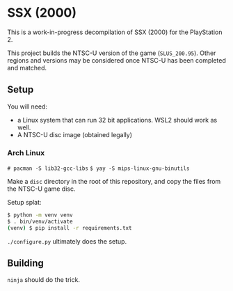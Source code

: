 # SSX (2000)

This is a work-in-progress decompilation of SSX (2000) for the PlayStation 2.

This project builds the NTSC-U version of the game (`SLUS_200.95`). Other regions and versions may be considered once NTSC-U has been completed and matched.

## Setup

You will need:
- a Linux system that can run 32 bit applications. WSL2 should work as well.
- A NTSC-U disc image (obtained legally)

### Arch Linux

`# pacman -S lib32-gcc-libs`
`$ yay -S mips-linux-gnu-binutils`


Make a `disc` directory in the root of this repository, and copy the files from the NTSC-U game disc.

Setup splat:

```bash
$ python -m venv venv
$ . bin/venv/activate
(venv) $ pip install -r requirements.txt
```

`./configure.py` ultimately does the setup.

## Building

`ninja` should do the trick.